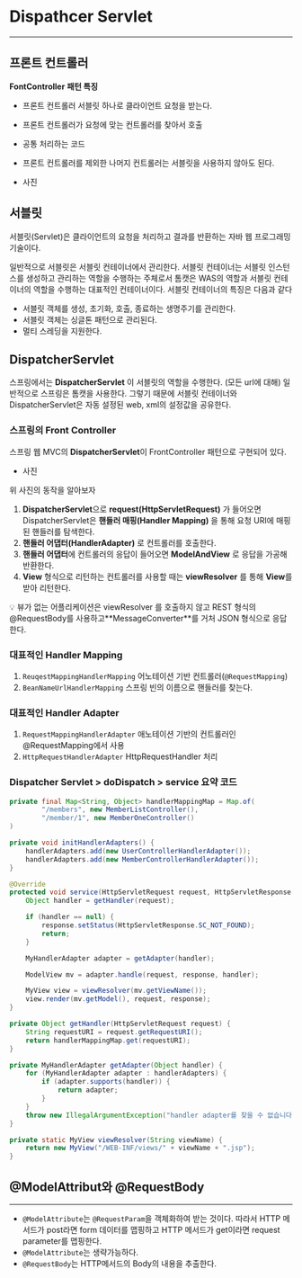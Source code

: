 # Dispathcer Servlet

---

## 프론트 컨트롤러

**FontController** **패턴 특징**

- 프론트 컨트롤러 서블릿 하나로 클라이언트 요청을 받는다.
- 프론트 컨트롤러가 요청에 맞는 컨트롤러를 찾아서 호출
- 공통 처리하는 코드
- 프론트 컨트롤러를 제외한 나머지 컨트롤러는 서블릿을 사용하지 않아도 된다.


- 사진

## 서블릿

서블릿(Servlet)은 클라이언트의 요청을 처리하고 결과를 반환하는 자바 웹 프로그래밍 기술이다.

일반적으로 서블릿은 서블릿 컨테이너에서 관리한다. 서블릿 컨테이너는 서블릿 인스턴스를 생성하고 관리하는 역할을 수행하는 주체로서 톰캣은 WAS의 역할과 서블릿 컨테이너의 역할을 수행하는 대표적인 컨테이너이다. 서블릿 컨테이너의 특징은 다음과 같다

- 서블릿 객체를 생성, 초기화, 호출, 종료하는 생명주기를 관리한다.
- 서블릿 객체는 싱글톤 패턴으로 관리된다.
- 멀티 스레딩을 지원한다.

## DispatcherServlet

스프링에서는 **DispatcherServlet** 이 서블릿의 역할을 수행한다. (모든 url에 대해)
일반적으로 스프링은 톰캣을 사용한다. 그렇기 때문에 서블릿 컨테이너와 DispatcherServlet은 자동 설정된 web, xml의 설정값을 공유한다.

### 스프링의 Front Controller

스프링 웹 MVC의 **DispatcherServlet**이 FrontController 패턴으로 구현되어 있다.

- 사진

위 사진의 동작을 알아보자

1. **DispatcherServlet**으로 **request(HttpServletRequest)** 가 들어오면 DispatcherServlet은 **핸들러 매핑(Handler Mapping)** 을 통해 요청 URI에 매핑된 핸들러를 탐색한다.
2. **핸들러 어댑터(HandlerAdapter)** 로 컨트롤러를 호출한다.
3. **핸들러 어댑터**에 컨트롤러의 응답이 들어오면 **ModelAndView** 로 응답을 가공해 반환한다.
4. **View** 형식으로 리턴하는 컨트롤러를 사용할 때는 **viewResolver** 를 통해 **View**를 받아 리턴한다.

<aside>
💡 뷰가 없는 어플리케이션은 viewResolver 를 호출하지 않고 REST 형식의 @RequestBody를 사용하고**MessageConverter**를 거처 JSON 형식으로 응답한다.

</aside>

### 대표적인 Handler Mapping

1.  `ReuqestMappingHandlerMapping` 어노테이션 기반 컨트롤러(`@RequestMapping`)
2. `BeanNameUrlHandlerMapping` 스프링 빈의 이름으로 핸들러를 찾는다.

### 대표적인 Handler Adapter

1.  `RequestMappingHandlerAdapter` 애노테이션 기반의 컨트롤러인 @RequestMapping에서 사용
2. `HttpRequestHandlerAdapter` HttpRequestHandler 처리

### Dispatcher Servlet > doDispatch > service 요약 코드

```java
private final Map<String, Object> handlerMappingMap = Map.of(
		"/members", new MemberListController(),
		"/member/1", new MemberOneController()
)

private void initHandlerAdapters() {
    handlerAdapters.add(new UserControllerHandlerAdapter());
    handlerAdapters.add(new MemberControllerHandlerAdapter());
}

@Override
protected void service(HttpServletRequest request, HttpServletResponse response) throws ServletException, IOException {
    Object handler = getHandler(request);

    if (handler == null) {
        response.setStatus(HttpServletResponse.SC_NOT_FOUND);
        return;
    }

    MyHandlerAdapter adapter = getAdapter(handler);

    ModelView mv = adapter.handle(request, response, handler);

    MyView view = viewResolver(mv.getViewName());
    view.render(mv.getModel(), request, response);
}

private Object getHandler(HttpServletRequest request) {
    String requestURI = request.getRequestURI();
    return handlerMappingMap.get(requestURI);
}

private MyHandlerAdapter getAdapter(Object handler) {
    for (MyHandlerAdapter adapter : handlerAdapters) {
        if (adapter.supports(handler)) {
            return adapter;
        }
    }
    throw new IllegalArgumentException("handler adapter를 찾을 수 없습니다.");
}

private static MyView viewResolver(String viewName) {
    return new MyView("/WEB-INF/views/" + viewName + ".jsp");
}
```

## @ModelAttribut와 @RequestBody

---

- `@ModelAttribute`는 `@RequestParam`을 객체화하여 받는 것이다. 따라서 HTTP 메서드가 post라면 form 데이터를 맵핑하고 HTTP 메서드가 get이라면 request parameter를 맵핑한다.
- `@ModelAttribute`는 생략가능하다.
- `@RequestBody`는 HTTP메서드의 Body의 내용을 추출한다.